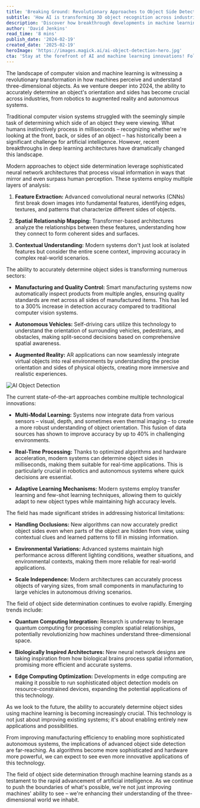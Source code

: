 ```yaml
---
title: 'Breaking Ground: Revolutionary Approaches to Object Side Detection Through Machine Learning'
subtitle: 'How AI is transforming 3D object recognition across industries'
description: 'Discover how breakthrough developments in machine learning are revolutionizing object side detection, transforming industries from manufacturing to autonomous vehicles. Learn about the latest technological innovations enabling machines to understand three-dimensional space with unprecedented accuracy.'
author: 'David Jenkins'
read_time: '8 mins'
publish_date: '2024-02-19'
created_date: '2025-02-19'
heroImage: 'https://images.magick.ai/ai-object-detection-hero.jpg'
cta: 'Stay at the forefront of AI and machine learning innovations! Follow us on LinkedIn for regular updates on groundbreaking developments in computer vision and object detection technology.'
---
```


The landscape of computer vision and machine learning is witnessing a revolutionary transformation in how machines perceive and understand three-dimensional objects. As we venture deeper into 2024, the ability to accurately determine an object's orientation and sides has become crucial across industries, from robotics to augmented reality and autonomous systems.

Traditional computer vision systems struggled with the seemingly simple task of determining which side of an object they were viewing. What humans instinctively process in milliseconds – recognizing whether we're looking at the front, back, or sides of an object – has historically been a significant challenge for artificial intelligence. However, recent breakthroughs in deep learning architectures have dramatically changed this landscape.

Modern approaches to object side determination leverage sophisticated neural network architectures that process visual information in ways that mirror and even surpass human perception. These systems employ multiple layers of analysis:

1. **Feature Extraction:** Advanced convolutional neural networks (CNNs) first break down images into fundamental features, identifying edges, textures, and patterns that characterize different sides of objects.

2. **Spatial Relationship Mapping:** Transformer-based architectures analyze the relationships between these features, understanding how they connect to form coherent sides and surfaces.

3. **Contextual Understanding:** Modern systems don't just look at isolated features but consider the entire scene context, improving accuracy in complex real-world scenarios.

The ability to accurately determine object sides is transforming numerous sectors:

- **Manufacturing and Quality Control:** Smart manufacturing systems now automatically inspect products from multiple angles, ensuring quality standards are met across all sides of manufactured items. This has led to a 300% increase in detection accuracy compared to traditional computer vision systems.

- **Autonomous Vehicles:** Self-driving cars utilize this technology to understand the orientation of surrounding vehicles, pedestrians, and obstacles, making split-second decisions based on comprehensive spatial awareness.

- **Augmented Reality:** AR applications can now seamlessly integrate virtual objects into real environments by understanding the precise orientation and sides of physical objects, creating more immersive and realistic experiences.

![AI Object Detection](https://images.magick.ai/ai-object-detection-inline.jpg)

The current state-of-the-art approaches combine multiple technological innovations:

- **Multi-Modal Learning:** Systems now integrate data from various sensors – visual, depth, and sometimes even thermal imaging – to create a more robust understanding of object orientation. This fusion of data sources has shown to improve accuracy by up to 40% in challenging environments.

- **Real-Time Processing:** Thanks to optimized algorithms and hardware acceleration, modern systems can determine object sides in milliseconds, making them suitable for real-time applications. This is particularly crucial in robotics and autonomous systems where quick decisions are essential.

- **Adaptive Learning Mechanisms:** Modern systems employ transfer learning and few-shot learning techniques, allowing them to quickly adapt to new object types while maintaining high accuracy levels.

The field has made significant strides in addressing historical limitations:

- **Handling Occlusions:** New algorithms can now accurately predict object sides even when parts of the object are hidden from view, using contextual clues and learned patterns to fill in missing information.

- **Environmental Variations:** Advanced systems maintain high performance across different lighting conditions, weather situations, and environmental contexts, making them more reliable for real-world applications.

- **Scale Independence:** Modern architectures can accurately process objects of varying sizes, from small components in manufacturing to large vehicles in autonomous driving scenarios.

The field of object side determination continues to evolve rapidly. Emerging trends include:

- **Quantum Computing Integration:** Research is underway to leverage quantum computing for processing complex spatial relationships, potentially revolutionizing how machines understand three-dimensional space.

- **Biologically Inspired Architectures:** New neural network designs are taking inspiration from how biological brains process spatial information, promising more efficient and accurate systems.

- **Edge Computing Optimization:** Developments in edge computing are making it possible to run sophisticated object detection models on resource-constrained devices, expanding the potential applications of this technology.

As we look to the future, the ability to accurately determine object sides using machine learning is becoming increasingly crucial. This technology is not just about improving existing systems; it's about enabling entirely new applications and possibilities.

From improving manufacturing efficiency to enabling more sophisticated autonomous systems, the implications of advanced object side detection are far-reaching. As algorithms become more sophisticated and hardware more powerful, we can expect to see even more innovative applications of this technology.

The field of object side determination through machine learning stands as a testament to the rapid advancement of artificial intelligence. As we continue to push the boundaries of what's possible, we're not just improving machines' ability to see – we're enhancing their understanding of the three-dimensional world we inhabit.